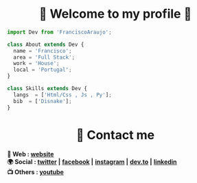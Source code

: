 <h1 align="center">🖤 Welcome to my profile 🖤</h1>

```js
import Dev from 'FranciscoAraujo';

class About extends Dev {
  name = 'Francisco';
  area = 'Full Stack';
  work = 'House';
  local = 'Portugal';
}

class Skills extends Dev {
  langs  = ['Html/Css , Js , Py'];
  bib  = ['Disnake'];
}
```

<h1 align="center">👋 Contact me</h1>

**🏡 Web    : [website](#)  <br>**
**🌍 Social : [twitter](https://twitter.com/Francisc0Araujo) |**
**[facebook](https://www.facebook.com/profile.php?id=100028511225457) |**
**[instagram](https://www.instagram.com/francisco.araujo_2/?theme=dark) |**
**[dev.to](https://dev.to/franciscoaraujo) |**
**[linkedin](https://www.linkedin.com/in/francisco-ara%C3%BAjo-255103241/) <br>**
**📺 Others : [youtube](https://www.youtube.com/channel/UCuhxnE77D801NVH-S-w4K6w)  <br>**



